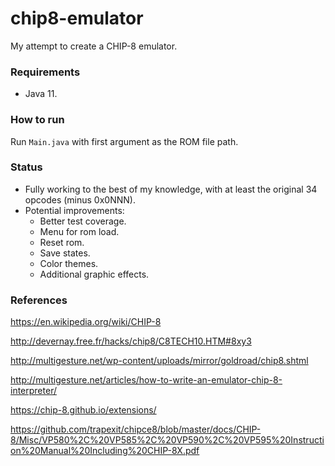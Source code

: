 chip8-emulator
=================

My attempt to create a CHIP-8 emulator.

### Requirements

- Java 11.

### How to run

Run `Main.java` with first argument as the ROM file path.

### Status

- Fully working to the best of my knowledge, with at least the original 34 opcodes (minus 0x0NNN).
- Potential improvements:
    * Better test coverage.
    * Menu for rom load.
    * Reset rom.
    * Save states.
    * Color themes.
    * Additional graphic effects.

### References

https://en.wikipedia.org/wiki/CHIP-8

http://devernay.free.fr/hacks/chip8/C8TECH10.HTM#8xy3

http://multigesture.net/wp-content/uploads/mirror/goldroad/chip8.shtml

http://multigesture.net/articles/how-to-write-an-emulator-chip-8-interpreter/

https://chip-8.github.io/extensions/

https://github.com/trapexit/chipce8/blob/master/docs/CHIP-8/Misc/VP580%2C%20VP585%2C%20VP590%2C%20VP595%20Instruction%20Manual%20Including%20CHIP-8X.pdf